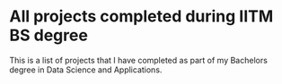 # All projects completed during IITM BS degree

This is a list of projects that I have completed as part of my Bachelors degree in Data Science and Applications. 
